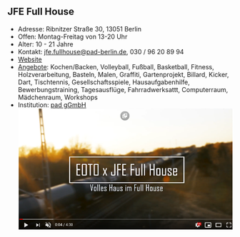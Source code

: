 ## JFE Full House
- Adresse:      Ribnitzer Straße 30, 13051 Berlin
- Offen:        Montag-Freitag von 13-20 Uhr
- Alter:        10 - 21 Jahre
- Kontakt:      jfe.fullhouse@pad-berlin.de, 030 / 96 20 89 94 
- [Website](https://www.pad-berlin.de/jugendarbeit-praevention-und-qualifikation/jfe-full-house)
- [Angebote](https://www.instagram.com/jfe.fullhouse/):     Kochen/Backen, Volleyball, Fußball, Basketball, Fitness, Holzverarbeitung, Basteln, Malen, Graffiti, Gartenprojekt, Billard, Kicker, Dart, Tischtennis, Gesellschaftsspiele, Hausaufgabenhilfe, Bewerbungstraining, Tagesausflüge, Fahrradwerksattt, Computerraum, Mädchenraum, Workshops
- Institution:  [pad gGmbH](https://www.pad-berlin.de/)
[![Volles Haus im Full House](../images/fullhouse.png)](https://www.youtube.com/watch?v=xLhWAbKMOsA)
